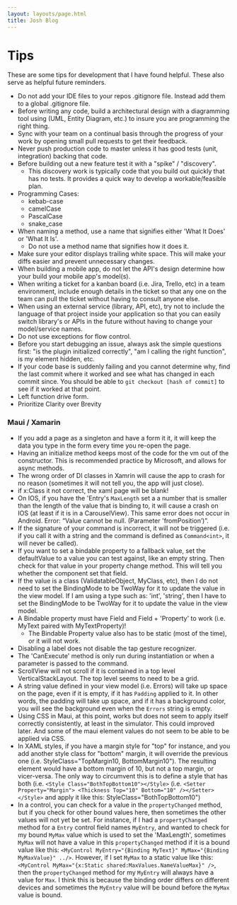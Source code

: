 ```yaml
---
layout: layouts/page.html
title: Josh Blog
---
```

# Tips

These are some tips for development that I have found helpful. These also serve as helpful future reminders.

- Do not add your IDE files to your repos .gitignore file. Instead add them to a global .gitignore file.
- Before writing any code, build a architectural design with a diagramming tool using (UML, Entity Diagram, etc.) to insure you are programming the right thing.
- Sync with your team on a continual basis through the progress of your work by opening small pull requests to get their feedback.
- Never push production code to master unless it has good tests (unit, integration) backing that code.
- Before building out a new feature test it with a "spike" / "discovery".
  - This discovery work is typically code that you build out quickly that has no tests. It provides a quick way to develop a workable/feasible plan.
- Programming Cases:
  - kebab-case
  - camelCase
  - PascalCase
  - snake_case
- When naming a method, use a name that signifies either 'What It Does' or 'What It Is'.
  - Do not use a method name that signifies how it does it.
- Make sure your editor displays trailing white space. This will make your diffs easier and prevent unnecessary changes.
- When building a mobile app, do not let the API's design determine how your build your mobile app's model(s).
- When writing a ticket for a kanban board (i.e. Jira, Trello, etc) in a team environment, include enough details in the ticket so that any one on the team can pull the ticket without having to consult anyone else.
- When using an external service (library, API, etc), try not to include the language of that project inside your application so that you can easily switch library's or APIs in the future without having to change your model/service names.
- Do not use exceptions for flow control.
- Before you start debugging an issue, always ask the simple questions first: "is the plugin initialized correctly", "am I calling the right function", is my element hidden, etc.
- If your code base is suddenly failing and you cannot determine why, find the last commit where it worked and see what has changed in each commit since. You should be able to `git checkout [hash of commit]` to see if it worked at that point.
- Left function drive form.
- Prioritize Clarity over Brevity

### Maui / Xamarin

- If you add a page as a singleton and have a form it it, it will keep the data you type in the form every time you re-open the page.
- Having an initialize method keeps most of the code for the vm out of the constructor. This is recommended practice by Microsoft, and allows for async methods.
- The wrong order of DI classes in Xamrin will cause the app to crash for no reason (sometimes it will not tell you, the app will just close).
- if x:Class it not correct, the xaml page will be blank!
- On IOS, if you have the 'Entry's `MaxLength` set a a number that is smaller than the length of the value that is binding to, it will cause a crash on IOS (at least if it is in a CarouselView). This same error does not occur in Android. Error: “Value cannot be null. (Parameter 'fromPosition’)”.
- If the signature of your command is incorrect, it will not be triggered (i.e. if you call it with a string and the command is defined as `Command<int>`, it will never be called).
- If you want to set a bindable property to a fallback value, set the defaultValue to a value you can test against, like an empty string. Then check for that value in your property change method. This will tell you whether the component set that field.
- If the value is a class (ValidatableObject, MyClass, etc), then I do not need to set the BindingMode to be TwoWay for it to update the value in the view model. If I am using a type such as: 'int', 'string', then I have to set the BindingMode to be TwoWay for it to update the value in the view model.
- A Bindable property must have Field and Field + 'Property' to work (i.e. MyText paired with MyTextProperty)!
  - The Bindable Property value also has to be static (most of the time), or it will not work.
- Disabling a label does not disable the tap gesture recognizer.
- The 'CanExecute' method is only run during instantiation or when a parameter is passed to the command.
- ScrollView will not scroll if it is contained in a top level VerticalStackLayout. The top level seems to need to be a grid.
- A string value defined in your view model (i.e. Errors) will take up space on the page, even if it is empty, if it has `Padding` applied to it. In other words, the padding will take up space, and if it has a background color, you will see the background even when the `Errors` string is empty.
- Using CSS in Maui, at this point, works but does not seem to apply itself correctly consistently, at least in the simulator. This could improved later. And some of the maui element values do not seem to be able to be applied via CSS.
- In XAML styles, if you have a margin style for "top" for instance, and you add another style class for "bottom" margin, it will override the previous one (i.e. StyleClass="TopMargin10, BottomMargin10"). The resulting element would have a bottom margin of 10, but not a top margin, or vicer-versa. The only way to circumvent this is to define a style that has both (i.e. `<Style Class="BothTopBottom10"></Style>` (i.e. `<Setter Property="Margin"> <Thickness Top="10" Bottom="10" /></Setter></Style>` and apply it like this: StyleClass="BothTopBottom10")
- In a control, you can check for a value in the `propertyChanged` method, but if you check for other bound values here, then sometimes the other values will not yet be set. For instance, if I had a `propertyChanged` method for a `Entry` control field names `MyEntry`, and wanted to check for my bound `MyMax` value which is used to set the 'MaxLength', sometimes `MyMax` will not have a value in this `propertyChanged` method if it is a bound value like this: `<MyControl MyEntry="{Binding MyText}" MyMax="{Binding MyMaxValue}" ../>`. However, if I set `MyMax` to a static value like this: `<MyControl MyMax="{x:Static shared:MaxValues.NameValueMax}" />`, then the `propertyChanged` method for my `MyEntry` will always have a value for `Max`. I think this is because the binding order differs on different devices and sometimes the `MyEntry` value will be bound before the `MyMax` value is bound.
